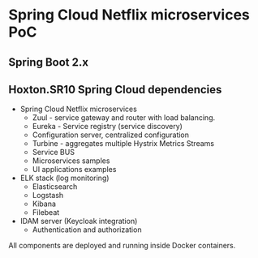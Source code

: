 # Spring Cloud Netflix microservices PoC

## Spring Boot 2.x
## Hoxton.SR10 Spring Cloud dependencies

- Spring Cloud Netflix microservices
  - Zuul - service gateway and router with load balancing.
  - Eureka - Service registry (service discovery)
  - Configuration server, centralized configuration
  - Turbine - aggregates multiple Hystrix Metrics Streams
  - Service BUS
  - Microservices samples
  - UI applications examples
- ELK stack (log monitoring)
  - Elasticsearch
  - Logstash
  - Kibana
  - Filebeat
- IDAM server (Keycloak integration)
  - Authentication and authorization

All components are deployed and running inside Docker containers.